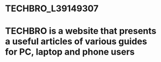 # TECHBRO_L39149307
# TECHBRO is a website that presents a useful articles of various guides for PC, laptop and phone users
